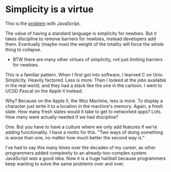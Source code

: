# Simplicity is a virtue
This is the <a href="https://twitter.com/_marcba/status/1268092311587651584">problem</a> with JavaScript. 

The value of having a standard language is simplicity for newbies. But it takes discipline to remove barriers for newbies, instead developers add them. Eventually (maybe now) the weight of the totality will force the whole thing to collapse. 
* BTW there are many other virtues of simplicity, not just limiting barriers for newbies.

This is a familiar pattern. When I first got into software, I learned C on Unix. Simplicity. Heavily factored. Less is more. Then I looked at the jobs available in the real world, and they had a stack like the one in the cartoon. I went to UCSD Pascal on the Apple II instead.

Why? Because on the Apple II, the Woz Machine, less is more. To display a character just write it to a location in the machine's memory. Again, a fresh slate.   How many fresh slates would it take to get to networked apps? Lots. How many were actually needed if we had discipline?

One. But you have to have a culture where we only add features if we're adding functionality. I have a motto for this.  "Two ways of doing something is worse than one, no matter how much better the second way is."

I've had to say this many times over the decades of my career, as other programmers added complexity to an already-too-complex system.  JavaScript *was* a good idea. Now it is a huge hairball because programmers keep wanting to solve the same problems over and over.

